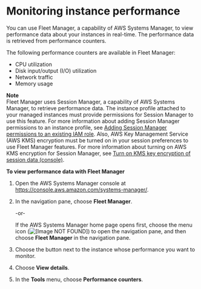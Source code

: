 # Monitoring instance performance<a name="fleet-monitoring"></a>

You can use Fleet Manager, a capability of AWS Systems Manager, to view performance data about your instances in real\-time\. The performance data is retrieved from performance counters\.

The following performance counters are available in Fleet Manager:
+ CPU utilization
+ Disk input/output \(I/O\) utilization
+ Network traffic
+ Memory usage

**Note**  
Fleet Manager uses Session Manager, a capability of AWS Systems Manager, to retrieve performance data\. The instance profile attached to your managed instances must provide permissions for Session Manager to use this feature\. For more information about adding Session Manager permissions to an instance profile, see [Adding Session Manager permissions to an existing IAM role](getting-started-add-permissions-to-existing-profile.md)\. Also, AWS Key Management Service \(AWS KMS\) encryption must be turned on in your session preferences to use Fleet Manager features\. For more information about turning on AWS KMS encryption for Session Manager, see [Turn on KMS key encryption of session data \(console\)](session-preferences-enable-encryption.md)\.

**To view performance data with Fleet Manager**

1. Open the AWS Systems Manager console at [https://console\.aws\.amazon\.com/systems\-manager/](https://console.aws.amazon.com/systems-manager/)\.

1. In the navigation pane, choose **Fleet Manager**\.

   \-or\-

   If the AWS Systems Manager home page opens first, choose the menu icon \(![\[Image NOT FOUND\]](http://docs.aws.amazon.com/systems-manager/latest/userguide/images/menu-icon-small.png)\) to open the navigation pane, and then choose **Fleet Manager** in the navigation pane\.

1. Choose the button next to the instance whose performance you want to monitor\.

1. Choose **View details**\.

1. In the **Tools** menu, choose **Performance counters**\.